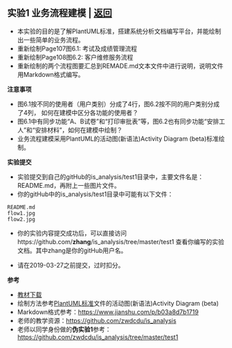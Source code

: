 ﻿<!-- markdownlint-disable MD033-->
<!-- 禁止MD033类型的警告 https://www.npmjs.com/package/markdownlint -->
## 实验1 业务流程建模 | [返回](./README.md)

- 本实验的目的是了解PlantUML标准，搭建系统分析文档编写平台，并能绘制出一些简单的业务流程。
- 重新绘制Page107图6.1: 考试及成绩管理流程
- 重新绘制Page108图6.2: 客户维修服务流程
- 重新绘制的两个流程图要汇总到REMADE.md文本文件中进行说明，说明文件用Markdown格式编写。

<b>注意事项</b>

- 图6.1按不同的使用者（用户类别）分成了4行，图6.2按不同的用户类别分成了4列，
  如何在建模中区分各功能的使用者？
- 图6.1中有同步功能“A、B试卷”和“打印审批表”等，图6.2也有同步功能“安排工人”和“安排材料”，如何在建模中绘制？
- 业务流程建模采用PlantUML的活动图(新语法)Activity Diagram (beta)标准绘制。

<b>实验提交</b>

- 实验提交到自己的gitHub的is_analysis/test1目录中，主要文件名是：README.md，再附上一些图片文件。
- 你的gitHub中的is_analysis/test1目录中可能有以下文件：

``` filelist
README.md
flow1.jpg
flow2.jpg
```

- 你的实验内容提交成功后，可以直接访问https://github.com/<b>zhang</b>/is_analysis/tree/master/test1
查看你编写的实验文档。其中zhang是你的gitHub用户名。

- 请在2019-03-27之前提交，过时扣分。

<b>参考</b>
- [教材下载](./信息系统分析与设计(第4版).pdf)
- 绘制方法参考[PlantUML标准](http://plantuml.com/activity-diagram-beta)文件的活动图(新语法)Activity Diagram (beta)
- Markdown格式参考：https://www.jianshu.com/p/b03a8d7b1719
- 老师的教学资源：https://github.com/zwdcdu/is_analysis
- 老师以同学身份做的<b>伪实验1</b>参考：https://github.com/zwdcdu/is_analysis/tree/master/test1
